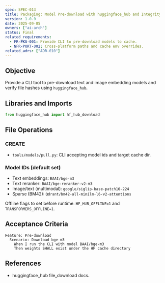 ```yaml
---
spec: SPEC-013
title: Packaging: Model Pre-download with huggingface_hub and Integrity Checks
version: 1.0.0
date: 2025-09-05
owners: ["ai-arch"]
status: Final
related_requirements:
  - FR-PKG-001: Provide CLI to pre-download models to cache.
  - NFR-PORT-002: Cross-platform paths and cache env overrides.
related_adrs: ["ADR-010"]
---
```



## Objective

Provide a CLI tool to pre-download text and image embedding models and verify file hashes using `huggingface_hub`.

## Libraries and Imports

```python
from huggingface_hub import hf_hub_download
```

## File Operations

### CREATE

- `tools/models/pull.py`: CLI accepting model ids and target cache dir.

### Model IDs (default set)

- Text embeddings: `BAAI/bge-m3`
- Text reranker: `BAAI/bge-reranker-v2-m3`
- Image/text (multimodal): `google/siglip-base-patch16-224`
- Sparse (BM42): `Qdrant/bm42-all-minilm-l6-v2-attentions`

Offline flags to set before runtime: `HF_HUB_OFFLINE=1` and `TRANSFORMERS_OFFLINE=1`.

## Acceptance Criteria

```gherkin
Feature: Pre-download
  Scenario: Download bge-m3
    When I run the CLI with model BAAI/bge-m3
    Then weights SHALL exist under the HF cache directory
```

## References

- huggingface_hub file_download docs.
